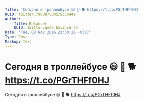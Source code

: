 ```yaml
---
Title: 'Сегодня в троллейбусе 😃 🚎 🐕 https://t.co/PGrTHFf0HJ'
UUID: twitter.796087504575336449
Author:
    Title: Balancer
    UUID: twitter.user.balancer73
Date: 'Tue, 08 Nov 2016 23:30:26 +0300'
Type: Post
Markup: Text
---
```


# Сегодня в троллейбусе 😃 🚎 🐕 https://t.co/PGrTHFf0HJ

Сегодня в троллейбусе 😃 🚎 🐕 https://t.co/PGrTHFf0HJ